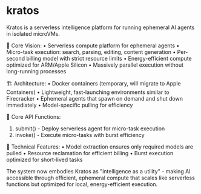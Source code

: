 # kratos

Kratos is a serverless intelligence platform for running ephemeral AI agents in isolated microVMs.

🎯 Core Vision:
•  Serverless compute platform for ephemeral agents
•  Micro-task execution: search, parsing, editing, content generation
•  Per-second billing model with strict resource limits
•  Energy-efficient compute optimized for ARM/Apple Silicon
•  Massively parallel execution without long-running processes

🏗️ Architecture:
•  Docker containers (temporary, will migrate to Apple Containers)
•  Lightweight, fast-launching environments similar to Firecracker
•  Ephemeral agents that spawn on demand and shut down immediately
•  Model-specific pulling for efficiency

🚀 Core API Functions:
1. submit() - Deploy serverless agent for micro-task execution
2. invoke() - Execute micro-tasks with burst efficiency  

🔧 Technical Features:
•  Model extraction ensures only required models are pulled
•  Resource reclamation for efficient billing
•  Burst execution optimized for short-lived tasks

The system now embodies Kratos as "intelligence as a utility" - making AI accessible through efficient, ephemeral compute that scales like serverless functions but optimized for local, energy-efficient execution.
